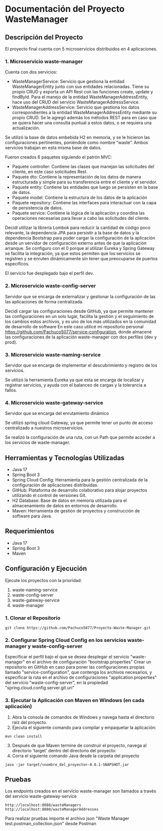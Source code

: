 # Documentación del Proyecto WasteManager

## Descripción del Proyecto
El proyecto final cuenta con 5 microservicios distribuidos en 4 aplicaciones.

### 1.	Microservicio waste-manager
Cuenta con dos servicios: <p>
-	WasteManagerService: Servicio que gestiona la entidad WasteManagerEntity junto con sus entidades relacionadas. Tiene su propio CRUD y exporta un API Rest con las funciones create, update y findById. Para el manejo de la entidad WasteManagerAddressEntity, hace uso del CRUD del servicio WasteManagerAddressService.
-	WasteManagerAddressService: Servicio que gestiona los datos correspondientes a la entidad WasteManagerAddressEntity mediante su propio CRUD. Se le agregó además los métodos REST para en caso que se quiera hacer una consulta puntual a estos datos, o se requiera una actualización.<p>

Se utilizó la base de datos embebida H2 en memoria, y se le hicieron las configuraciones pertinentes, poniéndole como nombre “waste”. Ambos servicios trabajan en esta misma base de datos.<p>

Fueron creados 6 paquetes siguiendo el patrón MVC:<p>
  -	Paquete controller: Contiene las clases que manejan las solicitudes del cliente, en este caso solicitudes Rest.
  -	Paquete dto: Contiene la representación de los datos de manera estructurada y simple para su transferencia entre el cliente y el servidor.
  -	Paquete entity: Contiene las entidades que luego se persisten en la base de datos.
  -	Paquete model: Contiene la estructura de los datos de la aplicación
  -	Paquete repository: Contiene las interfaces para interactuar con la capa de persistencia de datos.
  -	Paquete service: Contiene la lógica de la aplicación y coordina las operaciones necesarias para llevar a cabo las solicitudes del cliente.<p>
  
Decidí utilizar la librería Lombok para reducir la cantidad de código poco relevante, la dependencia JPA para persistir a la base de datos y la dependencia Bootstrap para poder cargar la configuración de la aplicación desde un servidor de configuración externo antes de que la aplicación arranque.
Se configuro con el 0 porque al utilizar Eureka y Spring Gateway se facilita la integración, ya que estos permiten que los servicios se registren y se enruten dinámicamente sin tener que preocuparse de puertos específicos. <p>
El servicio fue desplegado bajo el perfil dev.

### 2.	Microservicio waste-config-server
Servidor que se encarga de externalizar y gestionar la configuración de las las aplicaciones de forma centralizada.<p>
Decidí cargar las configuraciones desde GitHub, ya que permite mantener las configuraciones en un solo lugar, facilita la gestión y el seguimiento de los cambios estos archivos, y es uno de los más utilizados en la comunidad de desarrollo de software
En este caso utilicé mi repositorio personal https://github.com/Pachuco5077/service-configuration, donde almacené las configuraciones de la aplicación waste-manager con dos perfiles (dev y prod).

### 3.	Microservicio waste-naming-service
Servidor que se encarga de implementar el descubrimiento y registro de los servicios.<p>
Se utilizó la herramienta Eureka ya que esta se encarga de localizar y registrar servicios, y ayuda con el balanceo de cargas y la tolerancia a fallos.

### 4.	Microservicio waste-gateway-service
Servidor que se encarga del enrutamiento dinámico<p>
Se utilizó spring cloud Gateway, ya que permite tener un punto de acceso centralizado a nuestros microservicios.<p>
Se realizó la configuración de una ruta, con un Path que permite acceder a los servicios de waste-manager.

## Herramientas y Tecnologías Utilizadas
-	Java 17
-	Spring Boot 3
-	Spring Cloud Config: Herramienta para la gestión centralizada de la configuración de aplicaciones distribuidas.
-	GitHub: Plataforma de desarrollo colaborativo para alojar proyectos utilizando el control de versiones Git.
-	H2 Database: Base de datos en memoria utilizada para el almacenamiento de datos en entornos de desarrollo.
-	Maven: Herramienta de gestión de proyectos y construcción de software para Java.

## Requerimientos
- Java 17
- Spring Boot 3
- Maven

## Configuración y Ejecución

Ejecute los proyectos con la prioridad:
1.  waste-naming-service
2.  waste-config-server
3.  waste-gateway-service
4.  waste-manager

###  1. Clonar el Repositorio
```
git clone https://github.com/Pachuco5077/Proyecto-Waste-Manager.git
```

###  2. Configurar Spring Cloud Config en los servicios waste-manager y waste-config-server
Especificar el perfil bajo el que se desea desplegar el servicio "waste-manager" en el archivo de configuración “bootstrap.properties” 
Crear un repositorio en GitHub en caso para poner las configuraciones propias llamado "service-configuration", que contenga los archivos necesarios, y especificar la ruta en el archivo de configuraciones "application.properties" del servicio "waste-config-server", en la propiedad "spring.cloud.config.server.git.uri"

###  3. Ejecutar la Aplicación con Maven en Windows (en cada aplicación)<p>
1.  Abra la consola de comandos de Windows y navega hasta el directorio raíz del proyecto.
2.  Ejecuta el siguiente comando para compilar y empaquetar la aplicación:
```
mvn clean install
```
3.	Después de que Maven termine de construir el proyecto, navega al directorio 'target' dentro del directorio del proyecto:
4.	Corra el siguiente comando Java desde la carpeta del proyecto
```
java -jar target/<nombre_del_proyecto>-0.0.1-SNAPSHOT.jar
```

## Pruebas
Los endpoints creados en el servicio waste-manager son llamados a través del servicio waste-gateway-service
```
http://localhost:8080/wasteManagers
http://localhost:8080/wasteManagerAddresses
```
Para realizar pruebas importe el archivo json "Waste Manager test.postman_collection.json" desde Postman

